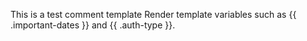 This is a test comment template
Render template variables such as {{ .important-dates }} and {{ .auth-type }}.
